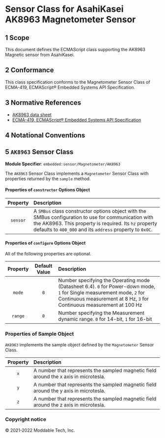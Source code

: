 # Sensor Class for AsahiKasei AK8963 Magnetometer Sensor

## 1 Scope

This document defines the ECMAScript class supporting the AK8963 Magnetic sensor from AsahiKasei.

## 2 Conformance

This class specification conforms to the Magnetometer Sensor Class of ECMA-419, ECMAScript® Embedded Systems API Specification.

## 3 Normative References

- [AK8963 data sheet](https://datasheetspdf.com/pdf-file/849782/AsahiKaseiMicrosystems/AK8963/1)
- [ECMA-419, ECMAScript® Embedded Systems API Specification](https://419.ecma-international.org)

## 4 Notational Conventions

## 5 `AK8963` Sensor Class

**Module Specifier**: `embedded:sensor/Magnetometer/AK8963`

The `AK8963` Sensor Class implements a `Magnetometer` Sensor Class with properties returned by the `sample` method. 

#### Properties of `constructor` Options Object

| Property | Description |
| :---: | :--- |
| `sensor` | A `SMBus` class constructor options object with the SMBus configuration to use for communication with the AK8963. This property is required. Its `hz` property defaults to `400_000` and its `address` property to `0x0C`.


<a id="configuration"></a>	
#### Properties of `configure` Options Object

All of the following properties are optional.

| Property | Default Value | Description |
| :---: | :---: | :--- |
| `mode` | `0` | Number specifying the Operating mode (Datasheet 6.4). `0` for Power-down mode, `1` for Single measurement mode, `2` for Continuous measurement at 8 Hz, `3` for Continuous measurement at 100 Hz
| `range` | `0` | Number specifying the Measurement dynamic range. `0` for 14-bit, `1` for 16-bit


### Properties of Sample Object
`AK8963` implements the sample object defined by the `Magnetometer` Sensor Class.

| Property | Description |
| :---: | :--- |
| `x` | A number that represents the sampled magnetic field around the x axis in microtesla.
| `y` | A number that represents the sampled magnetic field around the y axis in microtesla.
| `z` | A number that represents the sampled magnetic field around the z axis in microtesla.

### Copyright notice

© 2021-2022 Moddable Tech, Inc.

